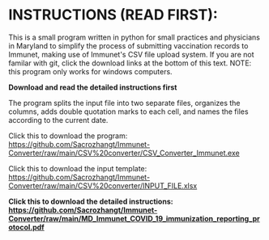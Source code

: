 # INSTRUCTIONS (READ FIRST):




This is a small program written in python for small practices and physicians in Maryland to simplify the process of submitting vaccination records to Immunet, making use of Immunet's CSV file upload system. If you are not familar with git, click the download links at the bottom of this text. NOTE: this program only works for windows computers.

**Download and read the detailed instructions first**

The program splits the input file into two separate files, organizes the columns, adds double quotation marks to each cell, and names the files according to the current date. 

Click this to download the program: https://github.com/Sacrozhangt/Immunet-Converter/raw/main/CSV%20converter/CSV_Converter_Immunet.exe

Click this to download the input template: https://github.com/Sacrozhangt/Immunet-Converter/raw/main/CSV%20converter/INPUT_FILE.xlsx

**Click this to download the detailed instructions: https://github.com/Sacrozhangt/Immunet-Converter/raw/main/MD_Immunet_COVID_19_immunization_reporting_protocol.pdf**
